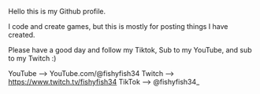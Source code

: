 Hello this is my Github profile.

I code and create games, but this is mostly for posting things I have created.

Please have a good day and follow my Tiktok, Sub to my YouTube, and sub to my Twitch :)


YouTube --> YouTube.com/@fishyfish34
Twitch --> https://www.twitch.tv/fishyfish34
TikTok --> @fishyfish34_
